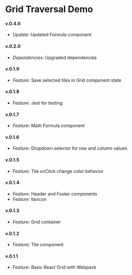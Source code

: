 # Grid Traversal Demo

#### v.0.4.0
* *Update*: Updated Formula component

#### v.0.2.0
* *Dependencies*: Upgraded dependencies

#### v.0.1.9
* *Feature*: Save selected tiles in Grid component state

#### v.0.1.8
* *Feature*: Jest for testing 

#### v.0.1.7
* *Feature*: Math Formula component

#### v.0.1.6
* *Feature*: Dropdown selector for row and column values

#### v.0.1.5
* *Feature*: Tile onClick change color behavior

#### v.0.1.4
* *Feature*: Header and Footer components
* *Feature*: favicon

#### v.0.1.3
* *Feature*: Grid container

#### v.0.1.2
* *Feature*: Tile component

#### v.0.1.1
* *Feature*: Basic React Grid with Webpack
